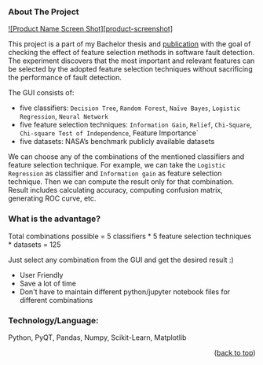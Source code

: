 <a name="readme-top"></a>
<!-- ABOUT THE PROJECT -->
### About The Project

[![Product Name Screen Shot][product-screenshot]](https://example.com)

This project is a part of my Bachelor thesis and [publication](https://link.springer.com/chapter/10.1007/978-3-030-33709-4_5) with the goal of checking the effect of feature selection methods in software fault detection. The experiment discovers that the most important and relevant features can be selected by the adopted feature selection techniques without sacrificing the performance of fault detection.

The GUI consists of: 
* five classifiers: `Decision Tree`, `Random Forest`, `Naïve Bayes`, `Logistic Regression`, `Neural Network`
* five feature selection techniques: `Information Gain`, `Relief`, `Chi-Square`, `Chi-square Test of Independence`, Feature Importance`
* five datasets: NASA’s benchmark publicly available datasets

We can choose any of the combinations of the mentioned classifiers and feature selection technique. For example, we can take the `Logistic Regression` as classifier and `Information gain` as feature selection technique. Then we can compute the result only for that combination. Result includes calculating accuracy, computing confusion matrix, generating ROC curve, etc. 


### What is the advantage? 
Total combinations possible = 5 classifiers * 5 feature selection techniques * datasets = 125

Just select any combination from the GUI and get the desired result :)

* User Friendly
* Save a lot of time
* Don't have to maintain different python/jupyter notebook files for different combinations

### Technology/Language:
Python, PyQT, Pandas, Numpy, Scikit-Learn, Matplotlib


<p align="right">(<a href="#readme-top">back to top</a>)</p>

